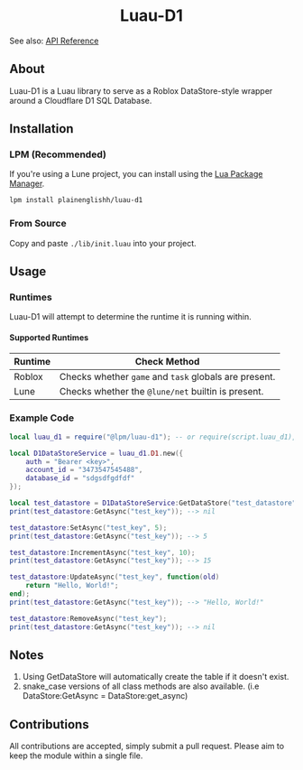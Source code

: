 <!-- markdownlint-disable MD041 -->
<!-- markdownlint-disable MD033 -->
<!-- markdownlint-disable MD001 -->

<div align="center">

# Luau-D1

</div>

See also: [API Reference](./API-REFERENCE.md)

## About

Luau-D1 is a Luau library to serve as a Roblox DataStore-style wrapper around a Cloudflare D1 SQL Database.

## Installation

### LPM (Recommended)

If you're using a Lune project, you can install using the [Lua Package Manager](https://github.com/Spearhead-Industries/lpm).

```bash
lpm install plainenglishh/luau-d1
```

### From Source

Copy and paste `./lib/init.luau` into your project.

## Usage

### Runtimes

Luau-D1 will attempt to determine the runtime it is running within.

#### Supported Runtimes

|Runtime|Check Method|
|---|---|
|Roblox|Checks whether `game` and `task` globals are present.|
|Lune|Checks whether the `@lune/net` builtin is present.|

### Example Code

```lua
local luau_d1 = require("@lpm/luau-d1"); -- or require(script.luau_d1), if using in roblox.

local D1DataStoreService = luau_d1.D1.new({
    auth = "Bearer <key>",
    account_id = "3473547545488",
    database_id = "sdgsdfgdfdf"
});

local test_datastore = D1DataStoreService:GetDataStore("test_datastore");
print(test_datastore:GetAsync("test_key")); --> nil

test_datastore:SetAsync("test_key", 5);
print(test_datastore:GetAsync("test_key")); --> 5

test_datastore:IncrementAsync("test_key", 10);
print(test_datastore:GetAsync("test_key")); --> 15

test_datastore:UpdateAsync("test_key", function(old)
    return "Hello, World!";
end);
print(test_datastore:GetAsync("test_key")); --> "Hello, World!"

test_datastore:RemoveAsync("test_key");
print(test_datastore:GetAsync("test_key")); --> nil
```

## Notes

1. Using GetDataStore will automatically create the table if it doesn't exist.
2. snake_case versions of all class methods are also available. (i.e DataStore:GetAsync = DataStore:get_async)

## Contributions

All contributions are accepted, simply submit a pull request. Please aim to keep the module within a single file.
